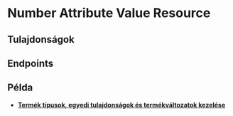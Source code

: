# Number Attribute Value Resource

## Tulajdonságok

<ResourceProperties :resource="'number_attribute_value'" :lang="'hu'"/>

## Endpoints

[//]: <> (GET ENDPOINT)
<ResourceEndpoint :resource="'number_attribute_value'" :endpoint="'get'" :lang="'hu'">

<template v-slot:responseJSON>

<<< @/docs/fixtures/api/number_attribute_value/response/json/get_id.json

</template>

<template v-slot:responseXML>

<<< @/docs/fixtures/api/number_attribute_value/response/xml/get_id.xml

</template>

</ResourceEndpoint>

[//]: <> (GETCOLLECTION ENDPOINT)
<ResourceEndpoint :resource="'number_attribute_value'" :endpoint="'getCollection'" :lang="'hu'">

<template v-slot:responseJSON>

<<< @/docs/fixtures/api/number_attribute_value/response/json/get_page.json

</template>

<template v-slot:responseXML>

<<< @/docs/fixtures/api/number_attribute_value/response/xml/get_page.xml

</template>

</ResourceEndpoint>

[//]: <> (POST ENDPOINT)
<ResourceEndpoint :resource="'number_attribute_value'" :endpoint="'post'" :lang="'hu'">

<template v-slot:request>

<<< @/docs/fixtures/api/number_attribute_value/request/post.json

</template>

<template v-slot:responseJSON>

<<< @/docs/fixtures/api/number_attribute_value/response/json/get_id.json

</template>

<template v-slot:responseXML>

<<< @/docs/fixtures/api/number_attribute_value/response/xml/get_id.xml

</template>

</ResourceEndpoint>

[//]: <> (PUT ENDPOINT)
<ResourceEndpoint :resource="'number_attribute_value'" :endpoint="'put'" :lang="'hu'">

<template v-slot:request>

<<< @/docs/fixtures/api/number_attribute_value/request/put.json

</template>

<template v-slot:responseJSON>

<<< @/docs/fixtures/api/number_attribute_value/response/json/get_id.json

</template>

<template v-slot:responseXML>

<<< @/docs/fixtures/api/number_attribute_value/response/xml/get_id.xml

</template>

</ResourceEndpoint>

[//]: <> (DELETE ENDPOINT)
<ResourceEndpoint :resource="'number_attribute_value'" :endpoint="'delete'" :lang="'hu'"/>

## Példa
- [**Termék típusok, egyedi tulajdonságok és termékváltozatok kezelése**](../development/api-examples/08_product_attribute_handling.md)
